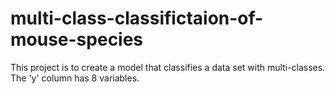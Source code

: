 # multi-class-classifictaion-of-mouse-species
This project is to create a model that classifies a  data set with multi-classes. The 'y' column has 8 variables.
